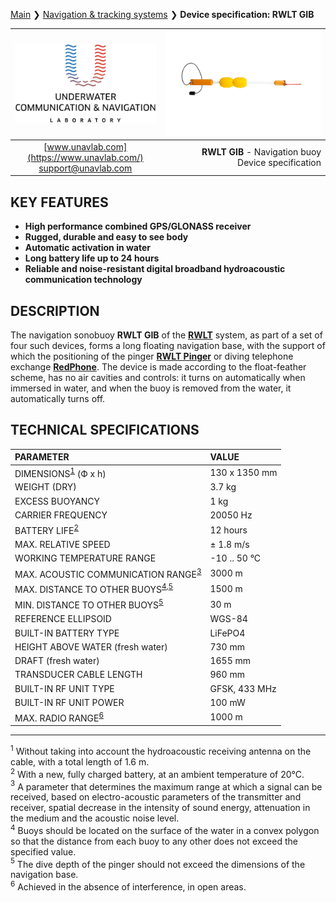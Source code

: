 [Main](/../../) ❯ [Navigation & tracking systems](/navigation_and_tracking_systems_en) ❯ **Device specification: RWLT GIB**

<div style="page-break-after: always;"></div>

| ![logo](/documentation/sm_logo.png) | ![RWLT GIB](/documentation/rwlt_gib_h_small.png) |
| :---: | ---: |
| [www.unavlab.com](https://www.unavlab.com/) <br/> [support@unavlab.com](mailto:support@unavlab.com) | **RWLT GIB** - Navigation buoy <br/> Device specification |

## KEY FEATURES

* **High performance combined GPS/GLONASS receiver**
* **Rugged, durable and easy to see body**
* **Automatic activation in water**
* **Long battery life up to 24 hours**
* **Reliable and noise-resistant digital broadband hydroacoustic communication technology**

## DESCRIPTION

The navigation sonobuoy **RWLT GIB** of the **[RWLT](RWLT_DataBrief_en.md)** system, as part of a set of four such devices, forms a long floating navigation base, with the support of which the positioning of the pinger **[RWLT Pinger](RWLT_Pinger_Specification_en.md)** or diving telephone exchange **[RedPhone](https://docs.unavlab.com/documentation/EN/RedPhone/RedPhone_Specification_en.html)**.
The device is made according to the float-feather scheme, has no air cavities and controls: it turns on automatically when immersed in water, and when the buoy is removed from the water, it automatically turns off.

<div style="page-break-after: always;"></div>

## TECHNICAL SPECIFICATIONS

| PARAMETER | VALUE |
| :--- | :--- |
| DIMENSIONS<sup>[1](#footnote1)</sup> (Ф х h) | 130 x 1350 mm |
| WEIGHT (DRY) | 3.7 kg |
| EXCESS BUOYANCY | 1 kg |
| CARRIER FREQUENCY | 20050 Hz |
| BATTERY LIFE<sup>[2](#footnote2)</sup> | 12 hours |
| MAX. RELATIVE SPEED | ± 1.8 m/s  |
| WORKING TEMPERATURE RANGE | -10 .. 50 °С |
| MAX. ACOUSTIC COMMUNICATION RANGE<sup>[3](#footnote3)</sup> | 3000 m |
| MAX. DISTANCE TO OTHER BUOYS<sup>[4](#footnote4),[5](#footnote5)</sup> | 1500 m |
| MIN. DISTANCE TO OTHER BUOYS<sup>[5](#footnote5)</sup> | 30 m |
| REFERENCE ELLIPSOID | WGS-84 |
| BUILT-IN BATTERY TYPE | LiFePO4 |
| HEIGHT ABOVE WATER (fresh water) | 730 mm |
| DRAFT (fresh water) | 1655 mm |
| TRANSDUCER CABLE LENGTH | 960 mm |
| BUILT-IN RF UNIT TYPE | GFSK, 433 MHz |
| BUILT-IN RF UNIT POWER | 100 mW |
| MAX. RADIO RANGE<sup>[6](#footnote4)</sup> | 1000 m |

________________
<a name="footnote1"><sup>1</sup></a> Without taking into account the hydroacoustic receiving antenna on the cable, with a total length of 1.6 m.  
<a name="footnote2"><sup>2</sup></a> With a new, fully charged battery, at an ambient temperature of 20°C.  
<a name="footnote3"><sup>3</sup></a> A parameter that determines the maximum range at which a signal can be received, based on electro-acoustic parameters of the transmitter and receiver, spatial decrease in the intensity of sound energy, attenuation in the medium and the acoustic noise level.  
<a name="footnote4"><sup>4</sup></a> Buoys should be located on the surface of the water in a convex polygon so that the distance from each buoy to any other does not exceed the specified value.  
<a name="footnote5"><sup>5</sup></a> The dive depth of the pinger should not exceed the dimensions of the navigation base.  
<a name="footnote6"><sup>6</sup></a> Achieved in the absence of interference, in open areas.  

<div style="page-break-after: always;"></div>
